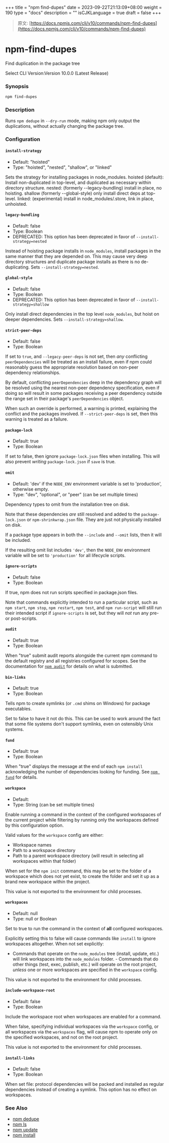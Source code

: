 +++
title = "npm find-dupes"
date = 2023-09-22T21:13:09+08:00
weight = 190
type = "docs"
description = ""
isCJKLanguage = true
draft = false
+++

> 原文: [https://docs.npmjs.com/cli/v10/commands/npm-find-dupes](https://docs.npmjs.com/cli/v10/commands/npm-find-dupes)

# npm-find-dupes

Find duplication in the package tree

Select CLI Version:Version 10.0.0 (Latest Release)

### Synopsis



```bash
npm find-dupes
```

### Description

Runs `npm dedupe` in `--dry-run` mode, making npm only output the duplications, without actually changing the package tree.

### Configuration

#### `install-strategy`

- Default: "hoisted"
- Type: "hoisted", "nested", "shallow", or "linked"

Sets the strategy for installing packages in node_modules. hoisted (default): Install non-duplicated in top-level, and duplicated as necessary within directory structure. nested: (formerly --legacy-bundling) install in place, no hoisting. shallow (formerly --global-style) only install direct deps at top-level. linked: (experimental) install in node_modules/.store, link in place, unhoisted.

#### `legacy-bundling`

- Default: false
- Type: Boolean
- DEPRECATED: This option has been deprecated in favor of `--install-strategy=nested`

Instead of hoisting package installs in `node_modules`, install packages in the same manner that they are depended on. This may cause very deep directory structures and duplicate package installs as there is no de-duplicating. Sets `--install-strategy=nested`.

#### `global-style`

- Default: false
- Type: Boolean
- DEPRECATED: This option has been deprecated in favor of `--install-strategy=shallow`

Only install direct dependencies in the top level `node_modules`, but hoist on deeper dependencies. Sets `--install-strategy=shallow`.

#### `strict-peer-deps`

- Default: false
- Type: Boolean

If set to `true`, and `--legacy-peer-deps` is not set, then *any* conflicting `peerDependencies` will be treated as an install failure, even if npm could reasonably guess the appropriate resolution based on non-peer dependency relationships.

By default, conflicting `peerDependencies` deep in the dependency graph will be resolved using the nearest non-peer dependency specification, even if doing so will result in some packages receiving a peer dependency outside the range set in their package's `peerDependencies` object.

When such an override is performed, a warning is printed, explaining the conflict and the packages involved. If `--strict-peer-deps` is set, then this warning is treated as a failure.

#### `package-lock`

- Default: true
- Type: Boolean

If set to false, then ignore `package-lock.json` files when installing. This will also prevent *writing* `package-lock.json` if `save` is true.

#### `omit`

- Default: 'dev' if the `NODE_ENV` environment variable is set to 'production', otherwise empty.
- Type: "dev", "optional", or "peer" (can be set multiple times)

Dependency types to omit from the installation tree on disk.

Note that these dependencies *are* still resolved and added to the `package-lock.json` or `npm-shrinkwrap.json` file. They are just not physically installed on disk.

If a package type appears in both the `--include` and `--omit` lists, then it will be included.

If the resulting omit list includes `'dev'`, then the `NODE_ENV` environment variable will be set to `'production'` for all lifecycle scripts.

#### `ignore-scripts`

- Default: false
- Type: Boolean

If true, npm does not run scripts specified in package.json files.

Note that commands explicitly intended to run a particular script, such as `npm start`, `npm stop`, `npm restart`, `npm test`, and `npm run-script` will still run their intended script if `ignore-scripts` is set, but they will *not* run any pre- or post-scripts.

#### `audit`

- Default: true
- Type: Boolean

When "true" submit audit reports alongside the current npm command to the default registry and all registries configured for scopes. See the documentation for [`npm audit`](https://docs.npmjs.com/cli/v10/commands/npm-audit) for details on what is submitted.

#### `bin-links`

- Default: true
- Type: Boolean

Tells npm to create symlinks (or `.cmd` shims on Windows) for package executables.

Set to false to have it not do this. This can be used to work around the fact that some file systems don't support symlinks, even on ostensibly Unix systems.

#### `fund`

- Default: true
- Type: Boolean

When "true" displays the message at the end of each `npm install` acknowledging the number of dependencies looking for funding. See [`npm fund`](https://docs.npmjs.com/cli/v10/commands/npm-fund) for details.

#### `workspace`

- Default:
- Type: String (can be set multiple times)

Enable running a command in the context of the configured workspaces of the current project while filtering by running only the workspaces defined by this configuration option.

Valid values for the `workspace` config are either:

- Workspace names
- Path to a workspace directory
- Path to a parent workspace directory (will result in selecting all workspaces within that folder)

When set for the `npm init` command, this may be set to the folder of a workspace which does not yet exist, to create the folder and set it up as a brand new workspace within the project.

This value is not exported to the environment for child processes.

#### `workspaces`

- Default: null
- Type: null or Boolean

Set to true to run the command in the context of **all** configured workspaces.

Explicitly setting this to false will cause commands like `install` to ignore workspaces altogether. When not set explicitly:

- Commands that operate on the `node_modules` tree (install, update, etc.) will link workspaces into the `node_modules` folder. - Commands that do other things (test, exec, publish, etc.) will operate on the root project, *unless* one or more workspaces are specified in the `workspace` config.

This value is not exported to the environment for child processes.

#### `include-workspace-root`

- Default: false
- Type: Boolean

Include the workspace root when workspaces are enabled for a command.

When false, specifying individual workspaces via the `workspace` config, or all workspaces via the `workspaces` flag, will cause npm to operate only on the specified workspaces, and not on the root project.

This value is not exported to the environment for child processes.

#### `install-links`

- Default: false
- Type: Boolean

When set file: protocol dependencies will be packed and installed as regular dependencies instead of creating a symlink. This option has no effect on workspaces.

### See Also

- [npm dedupe](https://docs.npmjs.com/cli/v10/commands/npm-dedupe)
- [npm ls](https://docs.npmjs.com/cli/v10/commands/npm-ls)
- [npm update](https://docs.npmjs.com/cli/v10/commands/npm-update)
- [npm install](https://docs.npmjs.com/cli/v10/commands/npm-install)
